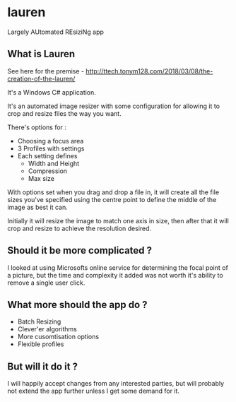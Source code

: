 # lauren
Largely AUtomated REsiziNg app

## What is Lauren
See here for the premise - http://ttech.tonym128.com/2018/03/08/the-creation-of-the-lauren/

It's a Windows C# application.

It's an automated image resizer with some configuration for allowing it to crop and resize files the way you want.

There's options for :
- Choosing a focus area
- 3 Profiles with settings
- Each setting defines 
  - Width and Height
  - Compression
  - Max size

With options set when you drag and drop a file in, it will create all the file sizes you've specified using the centre point to define the middle of the image as best it can.

Initially it will resize the image to match one axis in size, then after that it will crop and resize to achieve the resolution desired.

## Should it be more complicated ?
I looked at using Microsofts online service for determining the focal point of a picture, but the time and complexity it added was not worth it's ability to remove a single user click.

## What more should the app do ?
- Batch Resizing
- Clever'er algorithms
- More cusomtisation options
- Flexible profiles

## But will it do it ?
I will happily accept changes from any interested parties, but will probably not extend the app further unless I get some demand for it.
